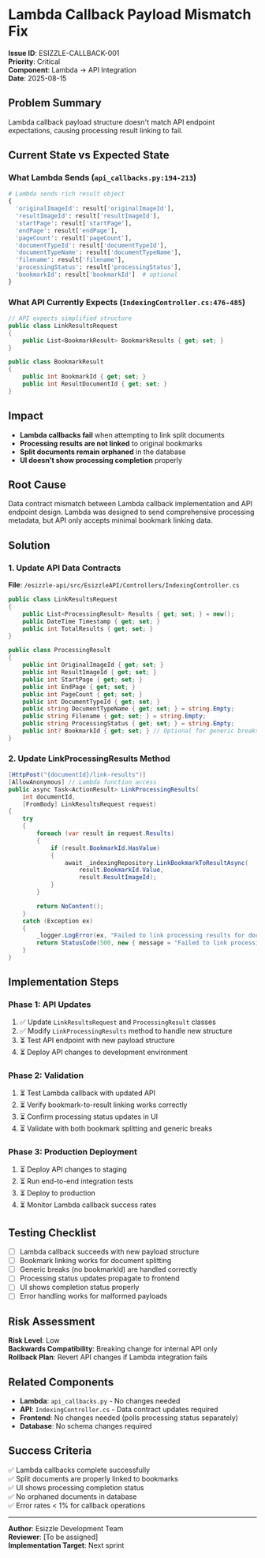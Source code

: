 # Lambda Callback Payload Mismatch Fix

**Issue ID**: ESIZZLE-CALLBACK-001  
**Priority**: Critical  
**Component**: Lambda → API Integration  
**Date**: 2025-08-15

## Problem Summary

Lambda callback payload structure doesn't match API endpoint expectations, causing processing result linking to fail.

## Current State vs Expected State

### What Lambda Sends (`api_callbacks.py:194-213`)
```python
# Lambda sends rich result object
{
  'originalImageId': result['originalImageId'],
  'resultImageId': result['resultImageId'], 
  'startPage': result['startPage'],
  'endPage': result['endPage'],
  'pageCount': result['pageCount'],
  'documentTypeId': result['documentTypeId'],
  'documentTypeName': result['documentTypeName'],
  'filename': result['filename'],
  'processingStatus': result['processingStatus'],
  'bookmarkId': result['bookmarkId']  # optional
}
```

### What API Currently Expects (`IndexingController.cs:476-485`)
```csharp
// API expects simplified structure
public class LinkResultsRequest
{
    public List<BookmarkResult> BookmarkResults { get; set; }
}

public class BookmarkResult
{
    public int BookmarkId { get; set; }
    public int ResultDocumentId { get; set; }
}
```

## Impact
- **Lambda callbacks fail** when attempting to link split documents
- **Processing results are not linked** to original bookmarks
- **Split documents remain orphaned** in the database
- **UI doesn't show processing completion** properly

## Root Cause
Data contract mismatch between Lambda callback implementation and API endpoint design. Lambda was designed to send comprehensive processing metadata, but API only accepts minimal bookmark linking data.

## Solution

### 1. Update API Data Contracts

**File**: `/esizzle-api/src/EsizzleAPI/Controllers/IndexingController.cs`

```csharp
public class LinkResultsRequest
{
    public List<ProcessingResult> Results { get; set; } = new();
    public DateTime Timestamp { get; set; }
    public int TotalResults { get; set; }
}

public class ProcessingResult
{
    public int OriginalImageId { get; set; }
    public int ResultImageId { get; set; }
    public int StartPage { get; set; }
    public int EndPage { get; set; }
    public int PageCount { get; set; }
    public int DocumentTypeId { get; set; }
    public string DocumentTypeName { get; set; } = string.Empty;
    public string Filename { get; set; } = string.Empty;
    public string ProcessingStatus { get; set; } = string.Empty;
    public int? BookmarkId { get; set; } // Optional for generic breaks
}
```

### 2. Update LinkProcessingResults Method

```csharp
[HttpPost("{documentId}/link-results")]
[AllowAnonymous] // Lambda function access
public async Task<ActionResult> LinkProcessingResults(
    int documentId,
    [FromBody] LinkResultsRequest request)
{
    try
    {
        foreach (var result in request.Results)
        {
            if (result.BookmarkId.HasValue)
            {
                await _indexingRepository.LinkBookmarkToResultAsync(
                    result.BookmarkId.Value, 
                    result.ResultImageId);
            }
        }

        return NoContent();
    }
    catch (Exception ex)
    {
        _logger.LogError(ex, "Failed to link processing results for document {DocumentId}", documentId);
        return StatusCode(500, new { message = "Failed to link processing results" });
    }
}
```

## Implementation Steps

### Phase 1: API Updates
1. ✅ Update `LinkResultsRequest` and `ProcessingResult` classes
2. ✅ Modify `LinkProcessingResults` method to handle new structure
3. ⏳ Test API endpoint with new payload structure
4. ⏳ Deploy API changes to development environment

### Phase 2: Validation  
1. ⏳ Test Lambda callback with updated API
2. ⏳ Verify bookmark-to-result linking works correctly
3. ⏳ Confirm processing status updates in UI
4. ⏳ Validate with both bookmark splitting and generic breaks

### Phase 3: Production Deployment
1. ⏳ Deploy API changes to staging
2. ⏳ Run end-to-end integration tests
3. ⏳ Deploy to production
4. ⏳ Monitor Lambda callback success rates

## Testing Checklist

- [ ] Lambda callback succeeds with new payload structure
- [ ] Bookmark linking works for document splitting
- [ ] Generic breaks (no bookmarkId) are handled correctly
- [ ] Processing status updates propagate to frontend
- [ ] UI shows completion status properly
- [ ] Error handling works for malformed payloads

## Risk Assessment

**Risk Level**: Low  
**Backwards Compatibility**: Breaking change for internal API only  
**Rollback Plan**: Revert API changes if Lambda integration fails

## Related Components

- **Lambda**: `api_callbacks.py` - No changes needed
- **API**: `IndexingController.cs` - Data contract updates required
- **Frontend**: No changes needed (polls processing status separately)
- **Database**: No schema changes required

## Success Criteria

✅ Lambda callbacks complete successfully  
✅ Split documents are properly linked to bookmarks  
✅ UI shows processing completion status  
✅ No orphaned documents in database  
✅ Error rates < 1% for callback operations

---

**Author**: Esizzle Development Team  
**Reviewer**: [To be assigned]  
**Implementation Target**: Next sprint
